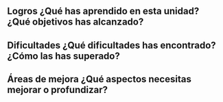 Logros    ¿Qué has aprendido en esta unidad? ¿Qué objetivos has alcanzado?
-





Dificultades   ¿Qué dificultades has encontrado? ¿Cómo las has superado?
-



Áreas de mejora   ¿Qué aspectos necesitas mejorar o profundizar?
-
